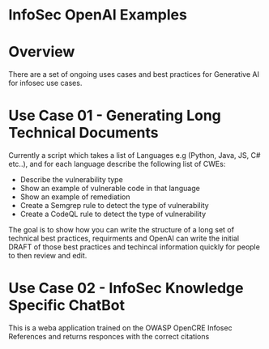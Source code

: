 # InfoSec OpenAI Examples

# Overview

There are a set of ongoing uses cases and best practices for Generative AI for infosec use cases.



# Use Case 01 - Generating Long Technical Documents

Currently a script which takes a list of Languages e.g (Python, Java, JS, C# etc..), and for each language describe the following list of CWEs:

* Describe the vulnerability type
* Show an example of vulnerable code in that language
* Show an example of remediation
* Create a Semgrep rule to detect the type of vulnerability
* Create a CodeQL rule to detect the type of vulnerability

The goal is to show how you can write the structure of a long set of technical best practices, requirments and OpenAI can write the initial DRAFT of those best practices and techincal information quickly for people to then review and edit.

# Use Case 02 - InfoSec Knowledge Specific ChatBot

This is a weba application trained on the OWASP OpenCRE Infosec References and returns responces with the correct citations